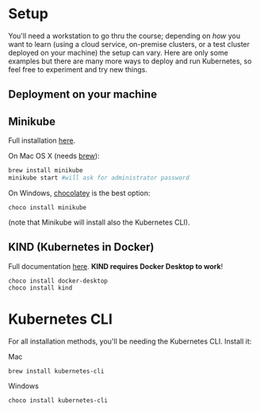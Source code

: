 # Setup

You'll need a workstation to go thru the course; depending on _how_ you want to learn (using a cloud service, on-premise clusters, or a test cluster deployed on your machine) the setup can vary. Here are only some examples but there are many more ways to deploy and run Kubernetes, so feel free to experiment and try new things.

## Deployment on your machine

## Minikube

Full installation [here](https://kubernetes.io/docs/tasks/tools/install-minikube/).

On Mac OS X (needs [brew](https://brew.sh/)):

```bash
brew install minikube
minikube start #will ask for administrator password
```

On Windows, [chocolatey](https://chocolatey.org/packages/kind) is the best option:

```
choco install minikube
```

(note that Minikube will install also the Kubernetes CLI).

## KIND (Kubernetes in Docker)

Full documentation [here](https://kind.sigs.k8s.io/). __KIND requires Docker Desktop to work__!

```
choco install docker-desktop
choco install kind
```


# Kubernetes CLI

For all installation methods, you'll be needing the Kubernetes CLI. Install it:

Mac
```
brew install kubernetes-cli
```

Windows
```
choco install kubernetes-cli
```
